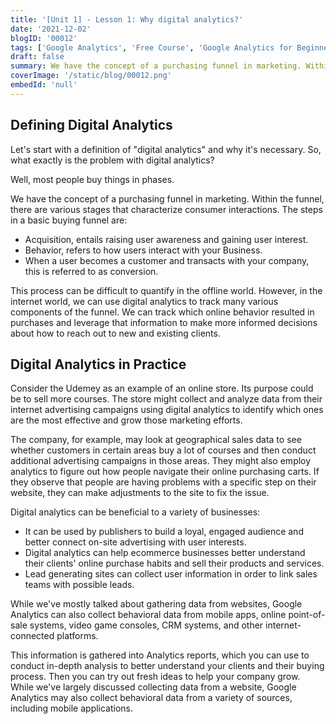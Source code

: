 ```yaml
---
title: '[Unit 1] - Lesson 1: Why digital analytics?'
date: '2021-12-02'
blogID: '00012'
tags: ['Google Analytics', 'Free Course', 'Google Analytics for Beginners']
draft: false
summary: We have the concept of a purchasing funnel in marketing. Within the funnel, there are various stages that characterize consumer interactions. Let's start with a definition of "digital analytics" and why it's necessary.
coverImage: '/static/blog/00012.png'
embedId: 'null'
---
```


## **Defining Digital Analytics**

Let's start with a definition of "digital analytics" and why it's necessary. So, what exactly is the problem with digital analytics?

Well, most people buy things in phases.

We have the concept of a purchasing funnel in marketing. Within the funnel, there are various stages that characterize consumer interactions. The steps in a basic buying funnel are:

- Acquisition, entails raising user awareness and gaining user interest.
- Behavior, refers to how users interact with your Business.
- When a user becomes a customer and transacts with your company, this is referred to as conversion.

This process can be difficult to quantify in the offline world. However, in the internet world, we can use digital analytics to track many various components of the funnel. We can track which online behavior resulted in purchases and leverage that information to make more informed decisions about how to reach out to new and existing clients.

## **Digital Analytics in Practice**

Consider the Udemey as an example of an online store. Its purpose could be to sell more courses. The store might collect and analyze data from their internet advertising campaigns using digital analytics to identify which ones are the most effective and grow those marketing efforts.

The company, for example, may look at geographical sales data to see whether customers in certain areas buy a lot of courses and then conduct additional advertising campaigns in those areas. They might also employ analytics to figure out how people navigate their online purchasing carts. If they observe that people are having problems with a specific step on their website, they can make adjustments to the site to fix the issue.

Digital analytics can be beneficial to a variety of businesses:

- It can be used by publishers to build a loyal, engaged audience and better connect on-site advertising with user interests.
- Digital analytics can help ecommerce businesses better understand their clients' online purchase habits and sell their products and services.
- Lead generating sites can collect user information in order to link sales teams with possible leads.

While we've mostly talked about gathering data from websites, Google Analytics can also collect behavioral data from mobile apps, online point-of-sale systems, video game consoles, CRM systems, and other internet-connected platforms.

This information is gathered into Analytics reports, which you can use to conduct in-depth analysis to better understand your clients and their buying process. Then you can try out fresh ideas to help your company grow. While we've largely discussed collecting data from a website, Google Analytics may also collect behavioral data from a variety of sources, including mobile applications.
